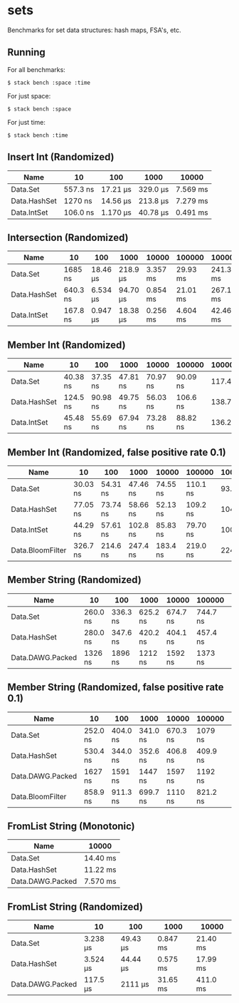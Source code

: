 # sets

Benchmarks for set data structures: hash maps, FSA's, etc.

## Running

For all benchmarks:

    $ stack bench :space :time

For just space:

    $ stack bench :space

For just time:

    $ stack bench :time


<!-- RESULTS -->

## Insert Int (Randomized)

|Name|10|100|1000|10000|
|---|---|---|---|---|
|Data.Set|557.3 ns|17.21 μs|329.0 μs|7.569 ms|
|Data.HashSet|1270 ns|14.56 μs|213.8 μs|7.279 ms|
|Data.IntSet|106.0 ns|1.170 μs|40.78 μs|0.491 ms|

## Intersection (Randomized)

|Name|10|100|1000|10000|100000|1000000|
|---|---|---|---|---|---|---|
|Data.Set|1685 ns|18.46 μs|218.9 μs|3.357 ms|29.93 ms|241.3 ms|
|Data.HashSet|640.3 ns|6.534 μs|94.70 μs|0.854 ms|21.01 ms|267.1 ms|
|Data.IntSet|167.8 ns|0.947 μs|18.38 μs|0.256 ms|4.604 ms|42.46 ms|

## Member Int (Randomized)

|Name|10|100|1000|10000|100000|1000000|
|---|---|---|---|---|---|---|
|Data.Set|40.38 ns|37.35 ns|47.81 ns|70.97 ns|90.09 ns|117.4 ns|
|Data.HashSet|124.5 ns|90.98 ns|49.75 ns|56.03 ns|106.6 ns|138.7 ns|
|Data.IntSet|45.48 ns|55.69 ns|67.94 ns|73.28 ns|88.82 ns|136.2 ns|

## Member Int (Randomized, false positive rate 0.1)

|Name|10|100|1000|10000|100000|1000000|
|---|---|---|---|---|---|---|
|Data.Set|30.03 ns|54.31 ns|47.46 ns|74.55 ns|110.1 ns|93.38 ns|
|Data.HashSet|77.05 ns|73.74 ns|58.66 ns|52.13 ns|109.2 ns|104.3 ns|
|Data.IntSet|44.29 ns|57.61 ns|102.8 ns|85.83 ns|79.70 ns|100.9 ns|
|Data.BloomFilter|326.7 ns|214.6 ns|247.4 ns|183.4 ns|219.0 ns|224.8 ns|

## Member String (Randomized)

|Name|10|100|1000|10000|100000|1000000|
|---|---|---|---|---|---|---|
|Data.Set|260.0 ns|336.3 ns|625.2 ns|674.7 ns|744.7 ns|1053 ns|
|Data.HashSet|280.0 ns|347.6 ns|420.2 ns|404.1 ns|457.4 ns|421.2 ns|
|Data.DAWG.Packed|1326 ns|1896 ns|1212 ns|1592 ns|1373 ns|76.12 ns|

## Member String (Randomized, false positive rate 0.1)

|Name|10|100|1000|10000|100000|1000000|
|---|---|---|---|---|---|---|
|Data.Set|252.0 ns|404.0 ns|341.0 ns|670.3 ns|1079 ns|938.6 ns|
|Data.HashSet|530.4 ns|344.0 ns|352.6 ns|406.8 ns|409.9 ns|464.7 ns|
|Data.DAWG.Packed|1627 ns|1591 ns|1447 ns|1597 ns|1192 ns|75.21 ns|
|Data.BloomFilter|858.9 ns|911.3 ns|699.7 ns|1110 ns|821.2 ns|804.4 ns|

## FromList String (Monotonic)

|Name|10000|
|---|---|
|Data.Set|14.40 ms|
|Data.HashSet|11.22 ms|
|Data.DAWG.Packed|7.570 ms|

## FromList String (Randomized)

|Name|10|100|1000|10000|
|---|---|---|---|---|
|Data.Set|3.238 μs|49.43 μs|0.847 ms|21.40 ms|
|Data.HashSet|3.524 μs|44.44 μs|0.575 ms|17.99 ms|
|Data.DAWG.Packed|117.5 μs|2111 μs|31.65 ms|411.0 ms|

